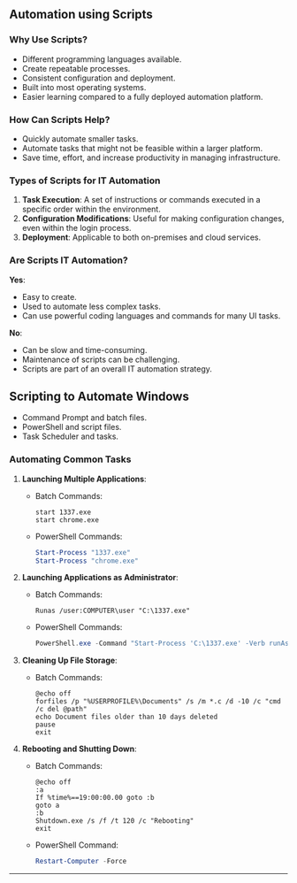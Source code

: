 
## Automation using Scripts

### Why Use Scripts?

- Different programming languages available.
- Create repeatable processes.
- Consistent configuration and deployment.
- Built into most operating systems.
- Easier learning compared to a fully deployed automation platform.

### How Can Scripts Help?

- Quickly automate smaller tasks.
- Automate tasks that might not be feasible within a larger platform.
- Save time, effort, and increase productivity in managing infrastructure.

### Types of Scripts for IT Automation

1. **Task Execution**: A set of instructions or commands executed in a specific order within the environment.
2. **Configuration Modifications**: Useful for making configuration changes, even within the login process.
3. **Deployment**: Applicable to both on-premises and cloud services.

### Are Scripts IT Automation?

**Yes**:
- Easy to create.
- Used to automate less complex tasks.
- Can use powerful coding languages and commands for many UI tasks.

**No**:
- Can be slow and time-consuming.
- Maintenance of scripts can be challenging.
- Scripts are part of an overall IT automation strategy.

## Scripting to Automate Windows

- Command Prompt and batch files.
- PowerShell and script files.
- Task Scheduler and tasks.

### Automating Common Tasks

1. **Launching Multiple Applications**:
   - Batch Commands:
     ```batch
     start 1337.exe
     start chrome.exe
     ```
   - PowerShell Commands:
     ```powershell
     Start-Process "1337.exe"
     Start-Process "chrome.exe"
     ```

2. **Launching Applications as Administrator**:
   - Batch Commands:
     ```batch
     Runas /user:COMPUTER\user "C:\1337.exe"
     ```
   - PowerShell Commands:
     ```powershell
     PowerShell.exe -Command "Start-Process 'C:\1337.exe' -Verb runAs"
     ```

3. **Cleaning Up File Storage**:
   - Batch Commands:
     ```batch
     @echo off 
     forfiles /p "%USERPROFILE%\Documents" /s /m *.c /d -10 /c "cmd /c del @path"
     echo Document files older than 10 days deleted
     pause
     exit
     ```

4. **Rebooting and Shutting Down**:
   - Batch Commands:
     ```batch
     @echo off 
     :a 
     If %time%==19:00:00.00 goto :b
     goto a 
     :b
     Shutdown.exe /s /f /t 120 /c "Rebooting" 
     exit
     ```
   - PowerShell Command:
     ```powershell
     Restart-Computer -Force
     ```

---
